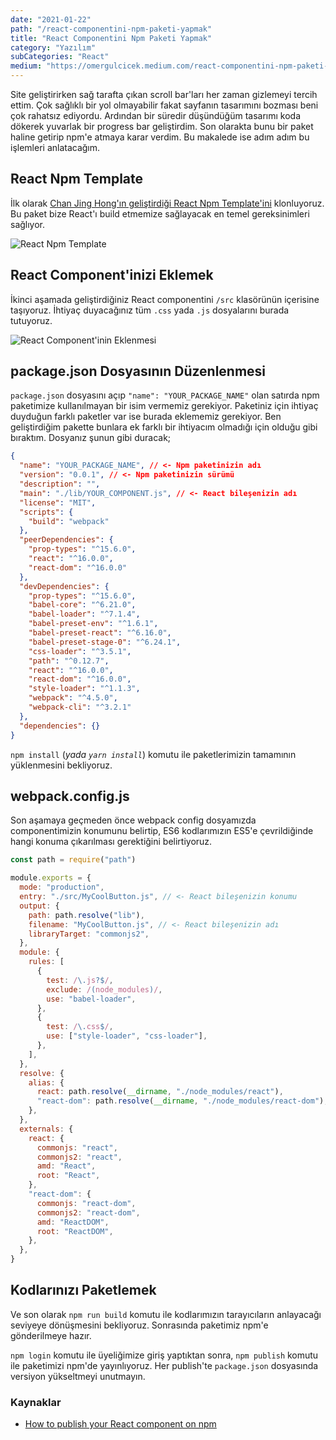 ```yaml
---
date: "2021-01-22"
path: "/react-componentini-npm-paketi-yapmak"
title: "React Componentini Npm Paketi Yapmak"
category: "Yazılım"
subCategories: "React"
medium: "https://omergulcicek.medium.com/react-componentini-npm-paketi-yapmak-5ff4dbefc189"
---
```


Site geliştirirken sağ tarafta çıkan scroll bar'ları her zaman gizlemeyi tercih ettim. Çok sağlıklı bir yol olmayabilir fakat sayfanın tasarımını bozması beni çok rahatsız ediyordu. Ardından bir süredir düşündüğüm tasarımı koda dökerek yuvarlak bir progress bar geliştirdim. Son olarakta bunu bir paket haline getirip npm'e atmaya karar verdim. Bu makalede ise adım adım bu işlemleri anlatacağım.

## React Npm Template

İlk olarak <a href="https://medium.com/groftware/how-to-publish-your-react-component-on-npm-9cf48d91944d" target="_blank" rel="noreferrer noopener">Chan Jing Hong'ın geliştirdiği React Npm Template'ini</a> klonluyoruz. Bu paket bize React'ı build etmemize sağlayacak en temel gereksinimleri sağlıyor.

![React Npm Template](/img/blog/2021-01-22/react-npm-template.png)

## React Component'inizi Eklemek

İkinci aşamada geliştirdiğiniz React componentini `/src` klasörünün içerisine taşıyoruz. İhtiyaç duyacağınız tüm `.css` yada `.js` dosyalarını burada tutuyoruz.

![React Component'inin Eklenmesi](/img/blog/2021-01-22/react-componentinin-eklenmesi.png)

## package.json Dosyasının Düzenlenmesi

`package.json` dosyasını açıp `"name": "YOUR_PACKAGE_NAME"` olan satırda npm paketimize kullanılmayan bir isim vermemiz gerekiyor. Paketiniz için ihtiyaç duyduğun farklı paketler var ise burada eklememiz gerekiyor. Ben geliştirdiğim pakette bunlara ek farklı bir ihtiyacım olmadığı için olduğu gibi bıraktım. Dosyanız şunun gibi duracak;

```json
{
  "name": "YOUR_PACKAGE_NAME", // <- Npm paketinizin adı
  "version": "0.0.1", // <- Npm paketinizin sürümü
  "description": "",
  "main": "./lib/YOUR_COMPONENT.js", // <- React bileşenizin adı
  "license": "MIT",
  "scripts": {
    "build": "webpack"
  },
  "peerDependencies": {
    "prop-types": "^15.6.0",
    "react": "^16.0.0",
    "react-dom": "^16.0.0"
  },
  "devDependencies": {
    "prop-types": "^15.6.0",
    "babel-core": "^6.21.0",
    "babel-loader": "^7.1.4",
    "babel-preset-env": "^1.6.1",
    "babel-preset-react": "^6.16.0",
    "babel-preset-stage-0": "^6.24.1",
    "css-loader": "^3.5.1",
    "path": "^0.12.7",
    "react": "^16.0.0",
    "react-dom": "^16.0.0",
    "style-loader": "^1.1.3",
    "webpack": "^4.5.0",
    "webpack-cli": "^3.2.1"
  },
  "dependencies": {}
}
```

`npm install` (_yada `yarn install`_) komutu ile paketlerimizin tamamının yüklenmesini bekliyoruz.

## webpack.config.js

Son aşamaya geçmeden önce webpack config dosyamızda componentimizin konumunu belirtip, ES6 kodlarımızın ES5'e çevrildiğinde hangi konuma çıkarılması gerektiğini belirtiyoruz.

```js
const path = require("path")

module.exports = {
  mode: "production",
  entry: "./src/MyCoolButton.js", // <- React bileşenizin konumu
  output: {
    path: path.resolve("lib"),
    filename: "MyCoolButton.js", // <- React bileşenizin adı
    libraryTarget: "commonjs2",
  },
  module: {
    rules: [
      {
        test: /\.js?$/,
        exclude: /(node_modules)/,
        use: "babel-loader",
      },
      {
        test: /\.css$/,
        use: ["style-loader", "css-loader"],
      },
    ],
  },
  resolve: {
    alias: {
      react: path.resolve(__dirname, "./node_modules/react"),
      "react-dom": path.resolve(__dirname, "./node_modules/react-dom"),
    },
  },
  externals: {
    react: {
      commonjs: "react",
      commonjs2: "react",
      amd: "React",
      root: "React",
    },
    "react-dom": {
      commonjs: "react-dom",
      commonjs2: "react-dom",
      amd: "ReactDOM",
      root: "ReactDOM",
    },
  },
}
```

## Kodlarınızı Paketlemek

Ve son olarak `npm run build` komutu ile kodlarımızın tarayıcıların anlayacağı seviyeye dönüşmesini bekliyoruz. Sonrasında paketimiz npm'e gönderilmeye hazır.

`npm login` komutu ile üyeliğimize giriş yaptıktan sonra, `npm publish` komutu ile paketimizi npm'de yayınlıyoruz. Her publish'te `package.json` dosyasında versiyon yükseltmeyi unutmayın.

### Kaynaklar

- <a href="https://medium.com/groftware/how-to-publish-your-react-component-on-npm-9cf48d91944d" target="_blank" rel="noreferrer noopener">How to publish your React component on npm</a>
